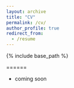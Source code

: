 ```yaml
---
layout: archive
title: "CV"
permalink: /cv/
author_profile: true
redirect_from:
  - /resume
---
```


{% include base_path %}


======
* coming soon


